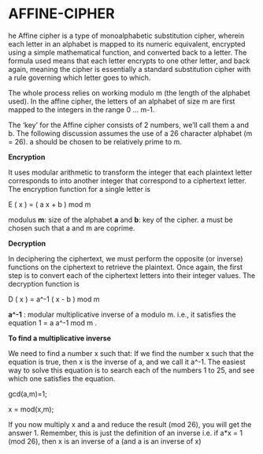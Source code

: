 # AFFINE-CIPHER

he Affine cipher is a type of monoalphabetic substitution cipher, wherein each letter in an alphabet is mapped to its numeric equivalent, encrypted using a simple mathematical function, and converted back to a letter. The formula used means that each letter encrypts to one other letter, and back again, meaning the cipher is essentially a standard substitution cipher with a rule governing which letter goes to which.

The whole process relies on working modulo m (the length of the alphabet used). In the affine cipher, the letters of an alphabet of size m are first mapped to the integers in the range 0 … m-1.

The ‘key’ for the Affine cipher consists of 2 numbers, we’ll call them a and b. The following discussion assumes the use of a 26 character alphabet (m = 26). a should be chosen to be relatively prime to m.

**Encryption**

It uses modular arithmetic to transform the integer that each plaintext letter corresponds to into another integer that correspond to a ciphertext letter. The encryption function for a single letter is

E ( x ) = ( a x + b ) mod m 

modulus **m**: size of the alphabet
**a** and **b**: key of the cipher.
a must be chosen such that a and m are coprime.

**Decryption**

In deciphering the ciphertext, we must perform the opposite (or inverse) functions on the ciphertext to retrieve the plaintext. Once again, the first step is to convert each of the ciphertext letters into their integer values. The decryption function is

D ( x ) = a^-1 ( x - b ) mod m

**a^-1** : modular multiplicative inverse of a modulo m. i.e., it satisfies the equation
1 = a a^-1 mod m .

**To find a multiplicative inverse**

We need to find a number x such that:
If we find the number x such that the equation is true, then x is the inverse of a, and we call it a^-1. The easiest way to solve this equation is to search each of the numbers 1 to 25, and see which one satisfies the equation.

gcd(a,m)=1;  

x = mod(x,m);      

If you now multiply x and a and reduce the result (mod 26), you will get the answer 1. Remember, this is just the definition of an inverse i.e. if a*x = 1 (mod 26), then x is an inverse of a (and a is an inverse of x)
